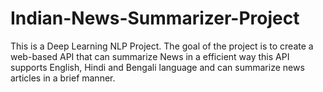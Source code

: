 # Indian-News-Summarizer-Project
This is a Deep Learning NLP Project. The goal of the project is to create a web-based API that can summarize News in a efficient way this API supports English, Hindi and Bengali language and can summarize news articles in a brief manner.    
